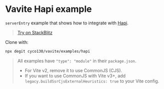 # Vavite Hapi example

`serverEntry` example that shows how to integrate with [Hapi](https://hapijs.com).

> [Try on StackBlitz](https://stackblitz.com/github/cyco130/vavite/tree/main/examples/hapi)

Clone with:

```bash
npx degit cyco130/vavite/examples/hapi
```

> All examples have `"type": "module"` in their `package.json`.
>
> - For Vite v2, remove it to use CommonJS (CJS).
> - If you want to use CommonJS with Vite v3+, add `legacy.buildSsrCjsExternalHeuristics: true` to your Vite config.
